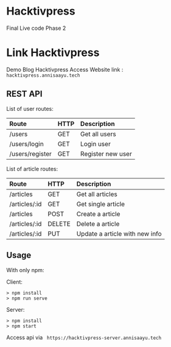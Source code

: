 # Hacktivpress
Final Live code Phase 2


# Link Hacktivpress
Demo Blog Hacktivpress
Access Website link : `hacktivpress.annisaayu.tech`

## REST API

List of user routes:

| Route             | HTTP    | Description                          |
| :---------------- | :------ | :----------------------------------- |
| /users            | GET     | Get all users                        |
| /users/login      | GET     | Login user                           |
| /users/register   | GET     | Register new user                    |

List of article routes:

| Route          | HTTP    | Description                          |
| :------------- | :------ | :----------------------------------- |
| /articles      | GET     | Get all articles                     |
| /articles/:id  | GET     | Get single article                   |
| /articles      | POST    | Create a article                     |
| /articles/:id  | DELETE  | Delete a article                     |
| /articles/:id  | PUT     | Update a article with new info       |

## Usage
With only npm:

Client:

```
> npm install
> npm run serve
```

Server:

```
> npm install
> npm start
```

Access api via ` https://hacktivpress-server.annisaayu.tech`